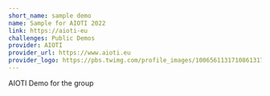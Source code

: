 ```yaml
---
short_name: sample demo
name: Sample for AIOTI 2022
link: https://aioti-eu
challenges: Public Demos
provider: AIOTI
provider_url: https://www.aioti.eu
provider_logo: https://pbs.twimg.com/profile_images/1006561131710861317/NFyxRaBC_400x400.jpg
---
```


AIOTI Demo for the group
